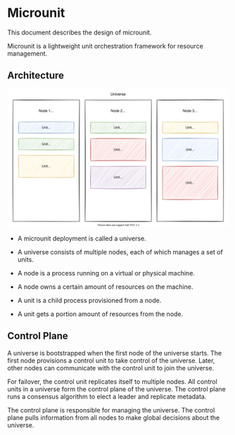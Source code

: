 # Microunit

This document describes the design of microunit.

Microunit is a lightweight unit orchestration framework for resource management.

## Architecture

![Architecture](images/microunit-architecture.drawio.svg)

* A microunit deployment is called a universe.
* A universe consists of multiple nodes, each of which manages a set of units.

* A node is a process running on a virtual or physical machine.
* A node owns a certain amount of resources on the machine.
* A unit is a child process provisioned from a node.
* A unit gets a portion amount of resources from the node.

## Control Plane

A universe is bootstrapped when the first node of the universe starts. The first node provisions a control unit to take control of the universe. Later, other nodes can communicate with the control unit to join the universe.

For failover, the control unit replicates itself to multiple nodes. All control units in a universe form the control plane of the universe. The control plane runs a consensus algorithm to elect a leader and replicate metadata.

The control plane is responsible for managing the universe. The control plane pulls information from all nodes to make global decisions about the universe.
